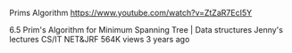 Prims Algorithm
https://www.youtube.com/watch?v=ZtZaR7EcI5Y

6.5 Prim's Algorithm for Minimum Spanning Tree | Data structures
Jenny's lectures CS/IT NET&JRF
564K views
3 years ago